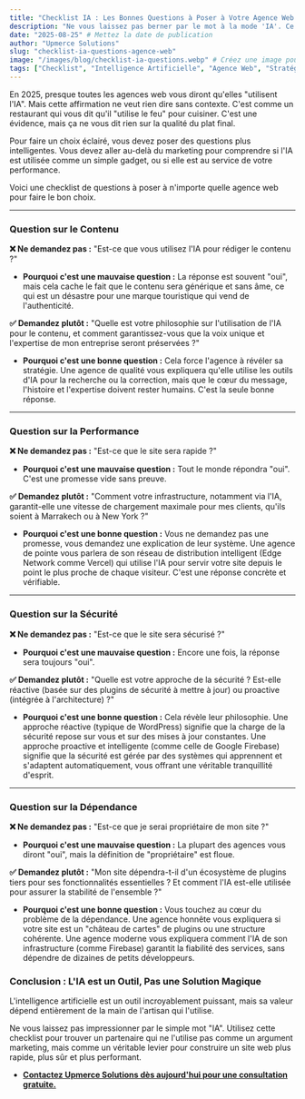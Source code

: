 ```yaml
---
title: "Checklist IA : Les Bonnes Questions à Poser à Votre Agence Web en 2025"
description: "Ne vous laissez pas berner par le mot à la mode 'IA'. Ce guide vous donne les questions précises à poser pour différencier une agence qui utilise l'IA comme un gadget de celle qui l'utilise pour votre succès."
date: "2025-08-25" # Mettez la date de publication
author: "Upmerce Solutions"
slug: "checklist-ia-questions-agence-web"
image: "/images/blog/checklist-ia-questions.webp" # Créez une image pour cet article (une checklist avec une loupe et un symbole d'IA)
tags: ["Checklist", "Intelligence Artificielle", "Agence Web", "Stratégie Digitale", "Tourisme Maroc"]
---
```


En 2025, presque toutes les agences web vous diront qu'elles "utilisent l'IA". Mais cette affirmation ne veut rien dire sans contexte. C'est comme un restaurant qui vous dit qu'il "utilise le feu" pour cuisiner. C'est une évidence, mais ça ne vous dit rien sur la qualité du plat final.

Pour faire un choix éclairé, vous devez poser des questions plus intelligentes. Vous devez aller au-delà du marketing pour comprendre si l'IA est utilisée comme un simple gadget, ou si elle est au service de votre performance.

Voici une checklist de questions à poser à n'importe quelle agence web pour faire le bon choix.



---

### **Question sur le Contenu**

**❌ Ne demandez pas :** "Est-ce que vous utilisez l'IA pour rédiger le contenu ?"
* **Pourquoi c'est une mauvaise question :** La réponse est souvent "oui", mais cela cache le fait que le contenu sera générique et sans âme, ce qui est un désastre pour une marque touristique qui vend de l'authenticité.

**✅ Demandez plutôt :** "Quelle est votre philosophie sur l'utilisation de l'IA pour le contenu, et comment garantissez-vous que la voix unique et l'expertise de mon entreprise seront préservées ?"
* **Pourquoi c'est une bonne question :** Cela force l'agence à révéler sa stratégie. Une agence de qualité vous expliquera qu'elle utilise les outils d'IA pour la recherche ou la correction, mais que le cœur du message, l'histoire et l'expertise doivent rester humains. C'est la seule bonne réponse.

---

### **Question sur la Performance**

**❌ Ne demandez pas :** "Est-ce que le site sera rapide ?"
* **Pourquoi c'est une mauvaise question :** Tout le monde répondra "oui". C'est une promesse vide sans preuve.

**✅ Demandez plutôt :** "Comment votre infrastructure, notamment via l'IA, garantit-elle une vitesse de chargement maximale pour mes clients, qu'ils soient à Marrakech ou à New York ?"
* **Pourquoi c'est une bonne question :** Vous ne demandez pas une promesse, vous demandez une explication de leur système. Une agence de pointe vous parlera de son réseau de distribution intelligent (Edge Network comme Vercel) qui utilise l'IA pour servir votre site depuis le point le plus proche de chaque visiteur. C'est une réponse concrète et vérifiable.

---

### **Question sur la Sécurité**

**❌ Ne demandez pas :** "Est-ce que le site sera sécurisé ?"
* **Pourquoi c'est une mauvaise question :** Encore une fois, la réponse sera toujours "oui".

**✅ Demandez plutôt :** "Quelle est votre approche de la sécurité ? Est-elle réactive (basée sur des plugins de sécurité à mettre à jour) ou proactive (intégrée à l'architecture) ?"
* **Pourquoi c'est une bonne question :** Cela révèle leur philosophie. Une approche réactive (typique de WordPress) signifie que la charge de la sécurité repose sur vous et sur des mises à jour constantes. Une approche proactive et intelligente (comme celle de Google Firebase) signifie que la sécurité est gérée par des systèmes qui apprennent et s'adaptent automatiquement, vous offrant une véritable tranquillité d'esprit.

---

### **Question sur la Dépendance**

**❌ Ne demandez pas :** "Est-ce que je serai propriétaire de mon site ?"
* **Pourquoi c'est une mauvaise question :** La plupart des agences vous diront "oui", mais la définition de "propriétaire" est floue.

**✅ Demandez plutôt :** "Mon site dépendra-t-il d'un écosystème de plugins tiers pour ses fonctionnalités essentielles ? Et comment l'IA est-elle utilisée pour assurer la stabilité de l'ensemble ?"
* **Pourquoi c'est une bonne question :** Vous touchez au cœur du problème de la dépendance. Une agence honnête vous expliquera si votre site est un "château de cartes" de plugins ou une structure cohérente. Une agence moderne vous expliquera comment l'IA de son infrastructure (comme Firebase) garantit la fiabilité des services, sans dépendre de dizaines de petits développeurs.

### **Conclusion : L'IA est un Outil, Pas une Solution Magique**

L'intelligence artificielle est un outil incroyablement puissant, mais sa valeur dépend entièrement de la main de l'artisan qui l'utilise.

Ne vous laissez pas impressionner par le simple mot "IA". Utilisez cette checklist pour trouver un partenaire qui ne l'utilise pas comme un argument marketing, mais comme un véritable levier pour construire un site web plus rapide, plus sûr et plus performant.

* [**Contactez Upmerce Solutions dès aujourd'hui pour une consultation gratuite.**](https://www.upmerce.com/fr#contact)